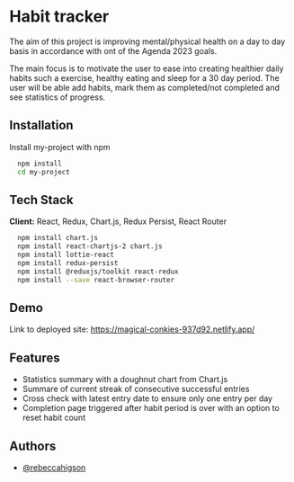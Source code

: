 # Habit tracker

The aim of this project is improving mental/physical health on a day to day basis in accordance with ont of the Agenda 2023 goals.

The main focus is to motivate the user to ease into creating healthier daily habits such a exercise, healthy eating and sleep for a 30 day period. The user will be able add habits, mark them as completed/not completed and see statistics of progress.

## Installation

Install my-project with npm

```bash
  npm install
  cd my-project
```

## Tech Stack

**Client:** React, Redux, Chart.js, Redux Persist, React Router

```bash
  npm install chart.js
  npm install react-chartjs-2 chart.js
  npm install lottie-react
  npm install redux-persist
  npm install @reduxjs/toolkit react-redux
  npm install --save react-browser-router
```

## Demo

Link to deployed site: https://magical-conkies-937d92.netlify.app/

## Features

- Statistics summary with a doughnut chart from Chart.js
- Summare of current streak of consecutive successful entries
- Cross check with latest entry date to ensure only one entry per day
- Completion page triggered after habit period is over with an option to reset habit count

## Authors

- [@rebeccahigson](https://github.com/rebeccahigson/habit-tracker)

